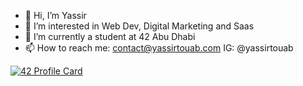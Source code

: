 - 👋 Hi, I’m Yassir
- 👀 I’m interested in Web Dev, Digital Marketing and Saas
- 🌱 I’m currently a student at 42 Abu Dhabi
- 📫 How to reach me: contact@yassirtouab.com IG: @yassirtouab

[![42 Profile Card](https://1337-readme.vercel.app/api/profile?cursus=piscine-c-decloisonnee&dark=true&leet_logo=hide&login=ytouab)](https://github.com/yassirtouab)

<!---
yassirtouab/yassirtouab is a ✨ special ✨ repository because its `README.md` (this file) appears on your GitHub profile.
You can click the Preview link to take a look at your changes.
--->
